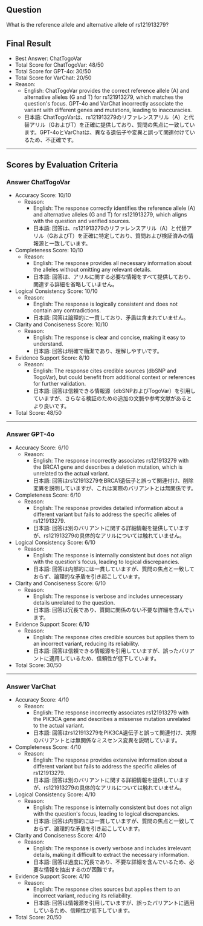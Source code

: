 ## Question

What is the reference allele and alternative allele of rs121913279?

## Final Result

- Best Answer: ChatTogoVar
- Total Score for ChatTogoVar: 48/50
- Total Score for GPT-4o: 30/50
- Total Score for VarChat: 20/50
- Reason:
  - English: ChatTogoVar provides the correct reference allele (A) and alternative alleles (G and T) for rs121913279, which matches the question's focus. GPT-4o and VarChat incorrectly associate the variant with different genes and mutations, leading to inaccuracies.
  - 日本語: ChatTogoVarは、rs121913279のリファレンスアリル（A）と代替アリル（GおよびT）を正確に提供しており、質問の焦点に一致しています。GPT-4oとVarChatは、異なる遺伝子や変異と誤って関連付けているため、不正確です。

---

## Scores by Evaluation Criteria

### Answer ChatTogoVar
- Accuracy Score: 10/10
  - Reason: 
    - English: The response correctly identifies the reference allele (A) and alternative alleles (G and T) for rs121913279, which aligns with the question and verified sources.
    - 日本語: 回答は、rs121913279のリファレンスアリル（A）と代替アリル（GおよびT）を正確に特定しており、質問および検証済みの情報源と一致しています。
- Completeness Score: 10/10
  - Reason: 
    - English: The response provides all necessary information about the alleles without omitting any relevant details.
    - 日本語: 回答は、アリルに関する必要な情報をすべて提供しており、関連する詳細を省略していません。
- Logical Consistency Score: 10/10
  - Reason: 
    - English: The response is logically consistent and does not contain any contradictions.
    - 日本語: 回答は論理的に一貫しており、矛盾は含まれていません。
- Clarity and Conciseness Score: 10/10
  - Reason: 
    - English: The response is clear and concise, making it easy to understand.
    - 日本語: 回答は明確で簡潔であり、理解しやすいです。
- Evidence Support Score: 8/10
  - Reason: 
    - English: The response cites credible sources (dbSNP and TogoVar), but could benefit from additional context or references for further validation.
    - 日本語: 回答は信頼できる情報源（dbSNPおよびTogoVar）を引用していますが、さらなる検証のための追加の文脈や参考文献があるとより良いです。
- Total Score: 48/50

---

### Answer GPT-4o
- Accuracy Score: 6/10
  - Reason: 
    - English: The response incorrectly associates rs121913279 with the BRCA1 gene and describes a deletion mutation, which is unrelated to the actual variant.
    - 日本語: 回答はrs121913279をBRCA1遺伝子と誤って関連付け、削除変異を説明していますが、これは実際のバリアントとは無関係です。
- Completeness Score: 6/10
  - Reason: 
    - English: The response provides detailed information about a different variant but fails to address the specific alleles of rs121913279.
    - 日本語: 回答は別のバリアントに関する詳細情報を提供していますが、rs121913279の具体的なアリルについては触れていません。
- Logical Consistency Score: 6/10
  - Reason: 
    - English: The response is internally consistent but does not align with the question's focus, leading to logical discrepancies.
    - 日本語: 回答は内部的には一貫していますが、質問の焦点と一致しておらず、論理的な矛盾を引き起こしています。
- Clarity and Conciseness Score: 6/10
  - Reason: 
    - English: The response is verbose and includes unnecessary details unrelated to the question.
    - 日本語: 回答は冗長であり、質問に関係のない不要な詳細を含んでいます。
- Evidence Support Score: 6/10
  - Reason: 
    - English: The response cites credible sources but applies them to an incorrect variant, reducing its reliability.
    - 日本語: 回答は信頼できる情報源を引用していますが、誤ったバリアントに適用しているため、信頼性が低下しています。
- Total Score: 30/50

---

### Answer VarChat
- Accuracy Score: 4/10
  - Reason: 
    - English: The response incorrectly associates rs121913279 with the PIK3CA gene and describes a missense mutation unrelated to the actual variant.
    - 日本語: 回答はrs121913279をPIK3CA遺伝子と誤って関連付け、実際のバリアントとは無関係なミスセンス変異を説明しています。
- Completeness Score: 4/10
  - Reason: 
    - English: The response provides extensive information about a different variant but fails to address the specific alleles of rs121913279.
    - 日本語: 回答は別のバリアントに関する詳細情報を提供していますが、rs121913279の具体的なアリルについては触れていません。
- Logical Consistency Score: 4/10
  - Reason: 
    - English: The response is internally consistent but does not align with the question's focus, leading to logical discrepancies.
    - 日本語: 回答は内部的には一貫していますが、質問の焦点と一致しておらず、論理的な矛盾を引き起こしています。
- Clarity and Conciseness Score: 4/10
  - Reason: 
    - English: The response is overly verbose and includes irrelevant details, making it difficult to extract the necessary information.
    - 日本語: 回答は過度に冗長であり、不要な詳細を含んでいるため、必要な情報を抽出するのが困難です。
- Evidence Support Score: 4/10
  - Reason: 
    - English: The response cites sources but applies them to an incorrect variant, reducing its reliability.
    - 日本語: 回答は情報源を引用していますが、誤ったバリアントに適用しているため、信頼性が低下しています。
- Total Score: 20/50